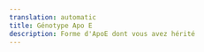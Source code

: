 ```yaml
---
translation: automatic
title: Génotype Apo E
description: Forme d'ApoE dont vous avez hérité
---
```

